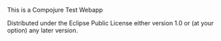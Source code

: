 This is a Compojure Test Webapp

Distributed under the Eclipse Public License either version 1.0 or (at
your option) any later version.
